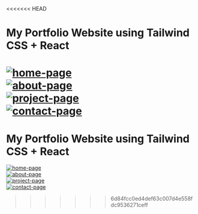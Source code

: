 <<<<<<< HEAD

# My Portfolio Website using Tailwind CSS + React
[![home-page](https://github.com/JERMIDA/my-portfolio/blob/main/home-page.png)](https://github.com/JERMIDA/my-portfolio)  
[![about-page ](https://github.com/JERMIDA/my-portfolio/blob/main/about-page.png)](https://github.com/JERMIDA/my-portfolio)  
[![project-page](https://github.com/JERMIDA/my-portfolio/blob/main/servProj.png)](https://github.com/JERMIDA/my-portfolio)  
[![contact-page](https://github.com/JERMIDA/my-portfolio/blob/main/contact.png)](https://github.com/JERMIDA/my-portfolio)
=======
# My Portfolio Website using Tailwind CSS + React
[![home-page](https://github.com/JERMIDA/my-portfolio/blob/main/home-page.png)](https://github.com/JERMIDA/my-portfolio)  
[![about-page ](https://github.com/JERMIDA/my-portfolio/blob/main/about-page.png)](https://github.com/JERMIDA/my-portfolio)  
[![project-page](https://github.com/JERMIDA/my-portfolio/blob/main/servProj.png)](https://github.com/JERMIDA/my-portfolio)  
[![contact-page](https://github.com/JERMIDA/my-portfolio/blob/main/contact.png)](https://github.com/JERMIDA/my-portfolio)

>>>>>>> 6d84fcc0ed4def63c007d4e558fdc9536271ceff
